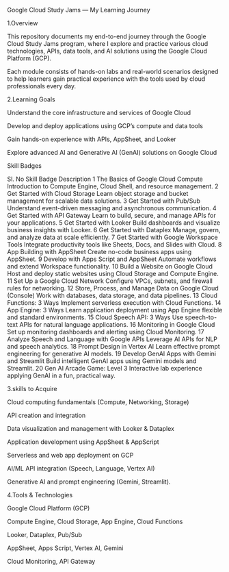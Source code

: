 Google Cloud Study Jams — My Learning Journey

1.Overview

This repository documents my end-to-end journey through the Google Cloud Study Jams program, where I explore and practice various cloud technologies, APIs, data tools, and AI solutions using the Google Cloud Platform (GCP).

Each module consists of hands-on labs and real-world scenarios designed to help learners gain practical experience with the tools used by cloud professionals every day.


2.Learning Goals

Understand the core infrastructure and services of Google Cloud

Develop and deploy applications using GCP’s compute and data tools

Gain hands-on experience with APIs, AppSheet, and Looker

Explore advanced AI and Generative AI (GenAI) solutions on Google Cloud


Skill Badges 

Sl. No	Skill Badge	Description
1	The Basics of Google Cloud Compute	Introduction to Compute Engine, Cloud Shell, and resource management.
2	Get Started with Cloud Storage	Learn object storage and bucket management for scalable data solutions.
3	Get Started with Pub/Sub	Understand event-driven messaging and asynchronous communication.
4	Get Started with API Gateway	Learn to build, secure, and manage APIs for your applications.
5	Get Started with Looker	Build dashboards and visualize business insights with Looker.
6	Get Started with Dataplex	Manage, govern, and analyze data at scale efficiently.
7	Get Started with Google Workspace Tools	Integrate productivity tools like Sheets, Docs, and Slides with Cloud.
8	App Building with AppSheet	Create no-code business apps using AppSheet.
9	Develop with Apps Script and AppSheet	Automate workflows and extend Workspace functionality.
10	Build a Website on Google Cloud	Host and deploy static websites using Cloud Storage and Compute Engine.
11	Set Up a Google Cloud Network	Configure VPCs, subnets, and firewall rules for networking.
12	Store, Process, and Manage Data on Google Cloud (Console)	Work with databases, data storage, and data pipelines.
13	Cloud Functions: 3 Ways	Implement serverless execution with Cloud Functions.
14	App Engine: 3 Ways	Learn application deployment using App Engine flexible and standard environments.
15	Cloud Speech API: 3 Ways	Use speech-to-text APIs for natural language applications.
16	Monitoring in Google Cloud	Set up monitoring dashboards and alerting using Cloud Monitoring.
17	Analyze Speech and Language with Google APIs	Leverage AI APIs for NLP and speech analytics.
18	Prompt Design in Vertex AI	Learn effective prompt engineering for generative AI models.
19	Develop GenAI Apps with Gemini and Streamlit	Build intelligent GenAI apps using Gemini models and Streamlit.
20	Gen AI Arcade Game: Level 3	Interactive lab experience applying GenAI in a fun, practical way.


3.skills to Acquire

Cloud computing fundamentals (Compute, Networking, Storage)

API creation and integration

Data visualization and management with Looker & Dataplex

Application development using AppSheet & AppScript

Serverless and web app deployment on GCP

AI/ML API integration (Speech, Language, Vertex AI)

Generative AI and prompt engineering (Gemini, Streamlit).


4.Tools & Technologies

Google Cloud Platform (GCP)

Compute Engine, Cloud Storage, App Engine, Cloud Functions

Looker, Dataplex, Pub/Sub

AppSheet, Apps Script, Vertex AI, Gemini

Cloud Monitoring, API Gateway
